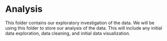 # Analysis
This folder contains our exploratory investigation of the data. We will be using this folder to store our analysis of the data. This will include any initial data exploration, data cleaning, and initial data visualization. 